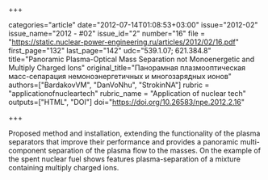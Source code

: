 +++

categories="article"
date="2012-07-14T01:08:53+03:00"
issue="2012-02"
issue_name="2012 - #02"
issue_id="2"
number="16"
file = "https://static.nuclear-power-engineering.ru/articles/2012/02/16.pdf"
first_page="132"
last_page="142"
udc="539.1.07; 621.384.8"
title="Panoramic Plasma-Optical Mass Separation not Monoenergetic and Multiply Charged Ions"
original_title="Панорамная плазмооптическая масс-сепарация немоноэнергетичных и многозарядных ионов"
authors=["BardakovVM", "DanVoNhu", "StrokinNA"]
rubric = "applicationofnucleartech"
rubric_name = "Application of nuclear tech"
outputs=["HTML", "DOI"]
doi="https://doi.org/10.26583/npe.2012.2.16"

+++

Proposed method and installation, extending the functionality of the plasma separators that improve their performance and provides a panoramic multi-component separation of the plasma flow to the masses. On the example of the spent nuclear fuel shows features plasma-separation of a mixture containing multiply charged ions.